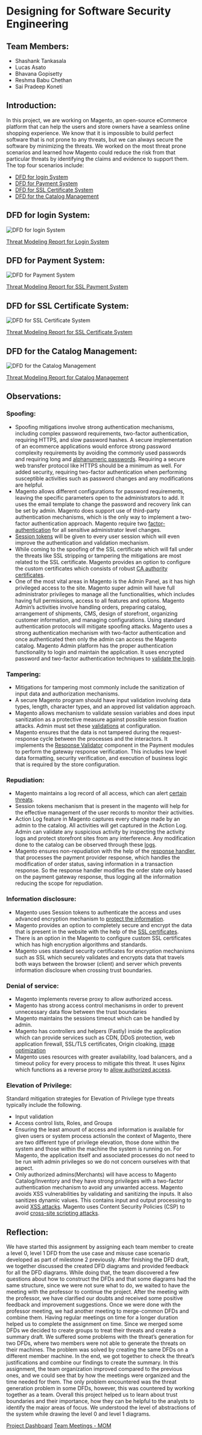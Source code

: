 # Designing for Software Security Engineering

## Team Members:

- Shashank Tankasala
- Lucas Asato
- Bhavana Gopisetty
- Reshma Babu Chethan
- Sai Pradeep Koneti

## Introduction:

In this project, we are working on Magento, an open-source eCommerce platform that can help the users and store owners have a seamless online shopping experience. We know that it is impossible to build perfect software that is not prone to any threats, but we can always secure the software by minimizing the threats. We worked on the most threat prone scenarios and learned how Magento could reduce the risk from that particular threats by identifying the claims and evidence to support them. The top four scenarios include: 


- [DFD for login System](#dfd-for-login-system)
- [DFD for Payment System](#dfd-for-payment-system)
- [DFD for SSL Certificate System](#dfd-for-ssl-certificate-system)
- [DFD for the Catalog Management](#dfd-for-the-catalog-management)

## DFD for login System:

![DFD for login System](https://github.com/pradeepkoneti/Softwareassurance/blob/master/DFD/DFD%20login.PNG)

[Threat Modeling Report for Login System](https://github.com/pradeepkoneti/Softwareassurance/blob/master/DFD/Threat%20Modeling%20Report%20Login.pdf)

## DFD for Payment System:

![DFD for Payment System](https://github.com/pradeepkoneti/Softwareassurance/blob/master/DFD/Payment_Processing.PNG)

[Threat Modeling Report for SSL Payment System](https://github.com/pradeepkoneti/Softwareassurance/blob/master/DFD/Payment_module.pdf)

## DFD for SSL Certificate System:

![DFD for SSL Certificate System](https://github.com/pradeepkoneti/Softwareassurance/blob/master/DFD/SSL_Certificate_DFD.JPG)

[Threat Modeling Report for SSL Certificate System](https://github.com/pradeepkoneti/Softwareassurance/blob/master/DFD/SSL%20Certifcate%20process%20report%20(1).pdf)


## DFD for the Catalog Management:

![DFD for the Catalog Management](https://github.com/pradeepkoneti/Softwareassurance/blob/master/DFD/Admin-Catalog_DFD.JPG)

[Threat Modeling Report for Catalog Management](https://github.com/pradeepkoneti/Softwareassurance/blob/master/DFD/Admin_Catalog-Threat%20Modeling%20Report.pdf)


## Observations:

### Spoofing:

- Spoofing mitigations involve strong authentication mechanisms, including complex password requirements, two-factor authentication, requiring HTTPS, and slow password hashes. A secure implementation of an ecommerce applications would enforce strong password complexity requirements by avoiding the commonly used passwords and requiring long and [alphanumeric passwords](https://docs.magento.com/user-guide/customers/password-options.html). Requiring a secure web transfer protocol like HTTPS should be a minimum as well. For added security, requiring two-factor authentication when performing susceptible activities such as password changes and any modifications are helpful.
- Magento allows different configurations for password requirements, leaving the specific parameters open to the administrators to add. It uses the email template to change the password and recovery link can be set by admin. Magento does support use of third-party authentication mechanisms, which is the only way to implement a two-factor authentication approach. Magento require two [factor-authentication](https://devdocs.magento.com/guides/v2.4/get-started/authentication/gs-authentication.html) for all sensitive administrator level changes.
- [Session tokens](https://devdocs.magento.com/guides/v2.4/get-started/authentication/gs-authentication-token.html) will be given to every user session which will even improve the authentication and validation mechanism. 
- While coming to the spoofing of the SSL certificate which will fall under the threats like SSL stripping or tampering the mitigations are most related to the SSL certificate. Magento provides an option to configure the custom certificates which consists of robust [CA authority certificates](https://www.mageplaza.com/kb/how-to-enable-ssl-in-magento-2.html). 
- One of the most vital areas in Magento is the Admin Panel, as it has high privileged access to the site. Magento super admin will have full administrator privileges to manage all the functionalities, which includes having full permissions, access to all features and options. Magento Admin’s activities involve handling orders, preparing catalog, arrangement of shipments, CMS, design of storefront, organizing customer information, and managing configurations. Using standard authentication protocols will mitigate spoofing attacks. Magento uses a strong authentication mechanism with two-factor authentication and once authenticated then only the admin can access the Magento catalog. Magento Admin platform has the proper authentication functionality to login and maintain the application. It uses encrypted password and two-factor authentication techniques to [validate the login](https://docs.magento.com/user-guide/stores/security-admin.html). 


### Tampering:

- Mitigations for tampering most commonly include the sanitization of input data and authorization mechanisms.
- A secure Magento program should have input validation involving data types, length, character types, and an approved list validation approach.
- Magento allows mechanism to validate session variables and does input sanitization as a protective measure against possible session fixation attacks. Admin must set these [validations](https://docs.magento.com/user-guide/stores/security-session-validation.html) at configuration.
- Magento ensures that the data is not tampered during the request-response cycle between the processes and the interactors. It implements the [Response Validator](https://devdocs.magento.com/guides/v2.4/payments-integrations/payment-gateway/response-validator.html) component in the Payment modules to perform the gateway response verification. This includes low level data formatting, security verification, and execution of business logic that is required by the store configuration.

  
### Repudiation:

- Magento maintains a log record of all access, which can alert [certain threats](https://docs.magento.com/user-guide/system/action-log-report.html).
- Session tokens mechanism that is present in the magento will help for the effective management of the user records to monitor their activities. 
- Action Log feature in Magento captures every change made by an admin to the catalog. All activities will get captured in the Action Log. Admin can validate any suspicious activity by inspecting the activity logs and protect storefront sites from any interference. Any modification done to the catalog can be observed through these [logs](https://docs.magento.com/user-guide/system/action-log.html).
- Magento ensures non-repudiation with the help of the [response handler](https://devdocs.magento.com/guides/v2.4/payments-integrations/payment-gateway/response-handler.html), that processes the payment provider response, which handles the modification of order status, saving information in a transaction response. So the response handler modifies the order state only based on the payment gateway response, thus logging all the information reducing the scope for repudiation.
  
### Information disclosure:

- Magento uses Session tokens to authenticate the access and uses advanced encryption mechanism to [protect the information](https://docs.magento.com/user-guide/system/encryption-key.html#:~:text=Magento%20uses%20an%20encryption%20key%20to%20protect%20passwords%20and%20other%20sensitive%20data.&text=This%20includes%20credit%20card%20data,that%20does%20not%20require%20decryption).
- Magento provides an option to completely secure and encrypt the data that is present in the website with the help of the [SSL certificates](https://support.magento.com/hc/en-us/articles/115004685333-SSL-TLS-certificates-for-Magento-Commerce-Cloud-FAQ). 
- There is an option in the Magento to configure custom SSL certificates which has high encryption algorithms and standards.  
- Magento uses standard security certificates for encryption mechanisms such as SSL which securely validates and encrypts data that travels both ways between the browser (client) and server which prevents information disclosure when crossing trust boundaries.

### Denial of service:

- Magento implements reverse proxy to allow authorized access.
- Magento has strong access control mechanisms in order to prevent unnecessary data flow between the trust boundaries
- Magento maintains the sessions timeout which can be handled by admin.
- Magento has controllers and helpers (Fastly) inside the application which can provide services such as CDN, DDoS protection, web application firewall, SSL/TLS certificates, Origin cloaking, [image optimization](https://devdocs.magento.com/cloud/cdn/cloud-fastly.html)
- Magento uses resources with greater availability, load balancers, and a timeout policy for every process to mitigate this threat. It uses Nginx which functions as a reverse proxy to [allow authorized access](https://devdocs.magento.com/guides/v2.3/install-gde/prereq/nginx.html?itm_source=devdocs&itm_medium=search_page&itm_campaign=federated_search&itm_term=nginx).


### Elevation of Privilege:

Standard mitigation strategies for Elevation of Privilege type threats typically include the following.
- Input validation
- Access control lists, Roles, and Groups
- Ensuring the least amount of access and information is available for given users or system  process actionsIn the context of Magento, there are two different type of privilege elevation, those done within the system and those within the machine the system is running on. For Magento, the application itself and associated processes do not need to be run with admin privileges so we do not concern ourselves with that aspect.
- Only authorized admins(Merchants) will have access to Magento Catalog/Inventory and they have strong privileges with a two-factor authentication mechanism to avoid any unwanted access. Magento avoids XSS vulnerabilities by validating and sanitizing the inputs. It also sanitizes dynamic values. This contains input and output processing to avoid [XSS attacks](https://devdocs.magento.com/guides/v2.3/extension-dev-guide/xss-protection.html). Magento uses Content Security Policies (CSP)  to avoid [cross-site scripting attacks](https://devdocs.magento.com/guides/v2.3/extension-dev-guide/security/content-security-policies.html?itm_source=devdocs&itm_medium=search_page&itm_campaign=federated_search&itm_term=csp).


## Reflection:

We have started this assignment by assigning each team member to create a level 0, level 1 DFD from the use case and misuse case scenario developed as part of milestone 2 previously. After finishing the DFD draft, we together discussed the created DFD diagrams and provided feedback for all the DFD diagrams. While doing that, the team discovered a few questions about how to construct the DFDs and that some diagrams had the same structure, since we were not sure what to do, we waited to have the meeting with the professor to continue the project. After the meeting with the professor, we have clarified our doubts and received some positive feedback and improvement suggestions. Once we were done with the professor meeting, we had another meeting to merge-common DFDs and combine them. Having regular meetings on time for a longer duration helped us to complete the assignment on time. Since we merged some DFDs we decided to create groups to treat their threats and create a summary draft. We suffered some problems with the threat’s generation for two DFDs, where two members were not able to generate the threats on their machines. The problem was solved by creating the same DFDs on a different member machine. In the end, we got together to check the threat’s justifications and combine our findings to create the summary. In this assignment, the team organization improved compared to the previous ones, and we could see that by how the meetings were organized and the time needed for them. The only problem encountered was the threat generation problem in some DFDs, however, this was countered by working together as a team. Overall this project helped us to learn about trust boundaries and their importance, how they can be helpful to the analysts to identify the major areas of focus. We understood the level of abstractions of the system while drawing the level 0 and level 1 diagrams.

[Project Dashboard](https://github.com/pradeepkoneti/Softwareassurance/projects/5)
[Team Meetings - MOM](https://github.com/pradeepkoneti/Softwareassurance/blob/master/MOM.md)